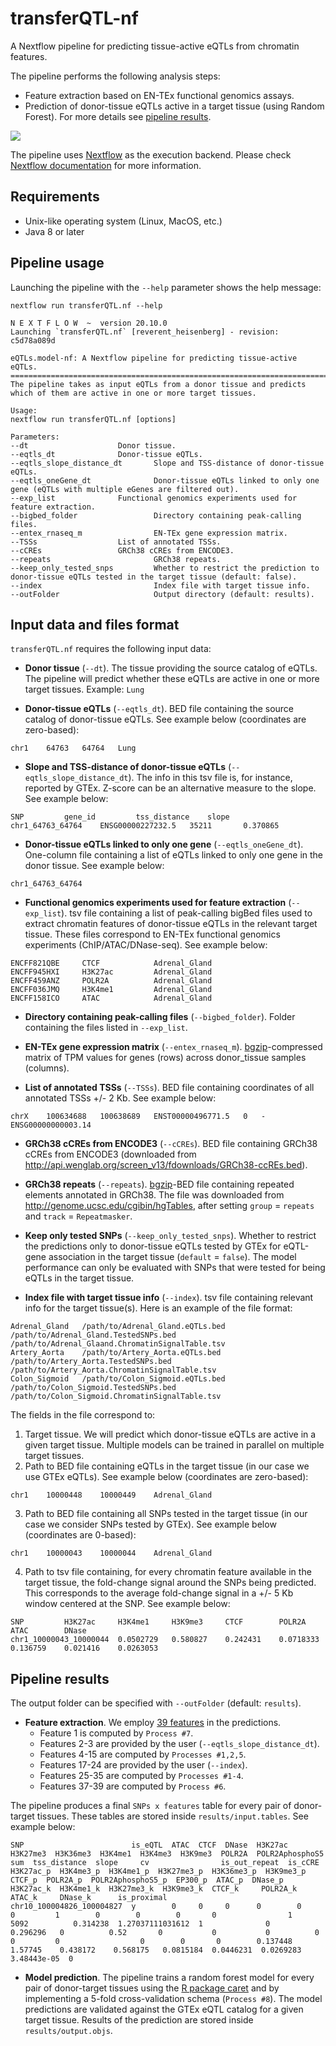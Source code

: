 # transferQTL-nf

A Nextflow pipeline for predicting tissue-active eQTLs from chromatin features.

The pipeline performs the following analysis steps:

* Feature extraction based on EN-TEx functional genomics assays. 
* Prediction of donor-tissue eQTLs active in a target tissue (using Random Forest).
For more details see [pipeline results](https://github.com/bborsari/transferQTL#pipeline-results).

![](https://github.com/bborsari/transferQTL/blob/main/wiki.images/schema.png)

The pipeline uses [Nextflow](http://www.nextflow.io) as the execution backend. Please check [Nextflow documentation](http://www.nextflow.io/docs/latest/index.html) for more information.

## Requirements

- Unix-like operating system (Linux, MacOS, etc.)
- Java 8 or later 

## Pipeline usage

Launching the pipeline with the `--help` parameter shows the help message:

```
nextflow run transferQTL.nf --help
```

```
N E X T F L O W  ~  version 20.10.0
Launching `transferQTL.nf` [reverent_heisenberg] - revision: c5d78a089d

eQTLs.model-nf: A Nextflow pipeline for predicting tissue-active eQTLs.
==============================================================================================
The pipeline takes as input eQTLs from a donor tissue and predicts which of them are active in one or more target tissues.

Usage:
nextflow run transferQTL.nf [options]

Parameters:
--dt			    	Donor tissue.
--eqtls_dt		    	Donor-tissue eQTLs.
--eqtls_slope_distance_dt    	Slope and TSS-distance of donor-tissue eQTLs.
--eqtls_oneGene_dt           	Donor-tissue eQTLs linked to only one gene (eQTLs with multiple eGenes are filtered out).
--exp_list		    	Functional genomics experiments used for feature extraction.
--bigbed_folder              	Directory containing peak-calling files.
--entex_rnaseq_m             	EN-TEx gene expression matrix.
--TSSs			    	List of annotated TSSs.
--cCREs			    	GRCh38 cCREs from ENCODE3.
--repeats             	    	GRCh38 repeats.
--keep_only_tested_snps      	Whether to restrict the prediction to donor-tissue eQTLs tested in the target tissue (default: false).
--index                         Index file with target tissue info.
--outFolder                     Output directory (default: results).
```

## Input data and files format

`transferQTL.nf` requires the following input data:

* **Donor tissue** (`--dt`). The tissue providing the source catalog of eQTLs. The pipeline will predict whether these eQTLs are active in one or more target tissues. Example: `Lung`

* **Donor-tissue eQTLs** (`--eqtls_dt`). BED file containing the source catalog of donor-tissue eQTLs. See example below (coordinates are zero-based):

```
chr1	64763	64764	Lung
```

* **Slope and TSS-distance of donor-tissue eQTLs** (`--eqtls_slope_distance_dt`). The info in this tsv file is, for instance, reported by GTEx. Z-score can be an alternative measure to the slope. See example below:

```
SNP			gene_id			tss_distance	slope
chr1_64763_64764	ENSG00000227232.5	35211		0.370865
```

* **Donor-tissue eQTLs linked to only one gene** (`--eqtls_oneGene_dt`). One-column file containing a list of eQTLs linked to only one gene in the donor tissue. See example below:

```
chr1_64763_64764
```

* **Functional genomics experiments used for feature extraction** (`--exp_list`). tsv file containing a list of peak-calling bigBed files used to extract chromatin features of donor-tissue eQTLs in the relevant target tissue. These files correspond to EN-TEx functional genomics experiments (ChIP/ATAC/DNase-seq). See example below:

```
ENCFF821QBE     CTCF            Adrenal_Gland
ENCFF945HXI     H3K27ac         Adrenal_Gland
ENCFF459ANZ     POLR2A          Adrenal_Gland
ENCFF036JMQ     H3K4me1         Adrenal_Gland
ENCFF158ICO     ATAC            Adrenal_Gland
```

* **Directory containing peak-calling files** (`--bigbed_folder`). Folder containing the files listed in `--exp_list`.

* **EN-TEx gene expression matrix** (`--entex_rnaseq_m`). [bgzip](http://www.htslib.org/doc/bgzip.html)-compressed matrix of TPM values for genes (rows) across donor_tissue samples (columns). 

* **List of annotated TSSs** (`--TSSs`). BED file containing coordinates of all annotated TSSs +/- 2 Kb. See example below:

```
chrX	100634688	100638689	ENST00000496771.5	0	-	ENSG00000000003.14
```

* **GRCh38 cCREs from ENCODE3** (`--cCREs`). BED file containing GRCh38 cCREs from ENCODE3 (downloaded from http://api.wenglab.org/screen_v13/fdownloads/GRCh38-ccREs.bed).

* **GRCh38 repeats** (`--repeats`). [bgzip](http://www.htslib.org/doc/bgzip.html)-BED file containing repeated elements annotated in GRCh38. The file was downloaded from http://genome.ucsc.edu/cgibin/hgTables, after setting `group` = `repeats` and `track` = `Repeatmasker`.

* **Keep only tested SNPs** (`--keep_only_tested_snps`). Whether to restrict the predictions only to donor-tissue eQTLs tested by GTEx for eQTL-gene association in the target tissue (`default` = `false`). The model performance can only be evaluated with SNPs that were tested for being eQTLs in the target tissue. 

* **Index file with target tissue info** (`--index`). tsv file containing relevant info for the target tissue(s). Here is an example of the file format:

```
Adrenal_Gland	/path/to/Adrenal_Gland.eQTLs.bed	/path/to/Adrenal_Gland.TestedSNPs.bed	/path/to/Adrenal_Glaand.ChromatinSignalTable.tsv
Artery_Aorta	/path/to/Artery_Aorta.eQTLs.bed		/path/to/Artery_Aorta.TestedSNPs.bed	/path/to/Artery_Aorta.ChromatinSignalTable.tsv
Colon_Sigmoid   /path/to/Colon_Sigmoid.eQTLs.bed        /path/to/Colon_Sigmoid.TestedSNPs.bed   /path/to/Colon_Sigmoid.ChromatinSignalTable.tsv
```

The fields in the file correspond to:

1. Target tissue. We will predict which donor-tissue eQTLs are active in a given target tissue. Multiple models can be trained in parallel on multiple target tissues. 
2. Path to BED file containing eQTLs in the target tissue (in our case we use GTEx eQTLs). See example below (coordinates are zero-based):

```
chr1	10000448	10000449	Adrenal_Gland
```

3. Path to BED file containing all SNPs tested in the target tissue (in our case we consider SNPs tested by GTEx). See example below (coordinates are 0-based):

```
chr1	10000043	10000044	Adrenal_Gland
```


4. Path to tsv file containing, for every chromatin feature available in the target tissue, the fold-change signal around the SNPs being predicted. This corresponds to the average fold-change signal in a +/- 5 Kb window centered at the SNP. See example below:

```
SNP			H3K27ac		H3K4me1		H3K9me3		CTCF		POLR2A		ATAC		DNase
chr1_10000043_10000044	0.0502729	0.580827	0.242431	0.0718333	0.136759	0.021416	0.0263053
``` 


## Pipeline results

The output folder can be specified with `--outFolder` (default: `results`).  

* **Feature extraction**. We employ [39 features](https://github.com/bborsari/transferQTL/blob/main/wiki.images/features.pdf) in the predictions.
  * Feature 1 is computed by `Process #7`.
  * Features 2-3 are provided by the user (`--eqtls_slope_distance_dt`).
  * Features 4-15 are computed by `Processes #1,2,5`.
  * Features 17-24 are provided by the user (`--index`).
  * Features 25-35 are computed by `Processes #1-4`.
  * Features 37-39 are computed by `Process #6`.

The pipeline produces a final `SNPs x features` table for every pair of donor-target tissues. These tables are stored inside `results/input.tables`. See example below:

```
SNP                        is_eQTL  ATAC  CTCF  DNase  H3K27ac  H3K27me3  H3K36me3  H3K4me1  H3K4me3  H3K9me3  POLR2A  POLR2AphosphoS5  sum  tss_distance  slope     cv                is_out_repeat  is_cCRE  H3K27ac_p  H3K4me3_p  H3K4me1_p  H3K27me3_p  H3K36me3_p  H3K9me3_p  CTCF_p  POLR2A_p  POLR2AphosphoS5_p  EP300_p  ATAC_p  DNase_p  H3K27ac_k  H3K4me1_k  H3K27me3_k  H3K9me3_k  CTCF_k     POLR2A_k   ATAC_k     DNase_k      is_proximal
chr10_100004826_100004827  y        0     0     0      0        0         0         1        0        0        0       0                1    5092          0.314238  1.27037111031612  1              0        0.296296   0          0.52       0           0           0          0       0         0                  0        0       0        0.137448   1.57745    0.438172    0.568175   0.0815184  0.0446231  0.0269283  3.48443e-05  0
```
* **Model prediction**.
The pipeline trains a random forest model for every pair of donor-target tissues using the [R package caret](https://topepo.github.io/caret/) and by implementing a 5-fold cross-validation schema (`Process #8`). The model predictions are validated against the GTEx eQTL catalog for a given target tissue.
Results of the prediction are stored inside `results/output.objs`.
